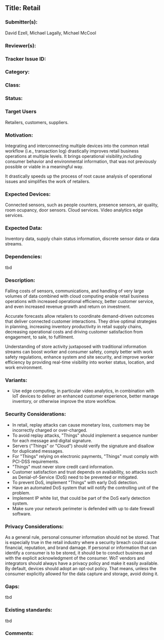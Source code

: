 ## Title: Retail

### Submitter(s): 

David Ezell, Michael Lagally, Michael McCool

### Reviewer(s):

<Suggest reviewers>

### Tracker Issue ID:


### Category:

<please leave blank>

### Class: 

<please leave blank>

### Status: 

<please leave blank>

### Target Users

Retailers, customers, suppliers.

### Motivation:

Integrating and interconnecting multiple devices into the common retail workflow 
(i.e., transaction log) drastically improves retail business operations at multiple levels. 
It brings operational visibility,including consumer behavior and environmental information, 
that was not previously possible or viable in a meaningful way. 

It drastically speeds up the process of root cause analysis of operational issues and 
simplifies the work of retailers.

### Expected Devices:

Connected sensors, such as people counters, presence sensors, air quality, room ocupancy, door sensors. 
Cloud services.  Video analytics edge services.

### Expected Data:
 
Inventory data, supply chain status information, discrete sensor data or data streams.

### Dependencies:

<List the affected WoT deliverables>
tbd

### Description:

Falling costs of sensors, communications, and handling of very large volumes of data combined with cloud 
computing enable retail business operations with increased operational efficiency, better customer service, 
and even increased revenue growth and return on investment.

Accurate forecasts allow retailers to coordinate demand-driven outcomes that deliver connected customer interactions.
They drive optimal strategies in planning, increasing inventory productivity in retail supply chains, 
decreasing operational costs and driving customer satisfaction from engagement, to sale, to fulfilment. 

Understanding of store activity juxtaposed with traditional information streams can boost worker and consumer safety, 
comply better with work safety regulations, enhance system and site security, and improve worker efficiency 
by providing real-time visibility into worker status, location, and work environment.

### Variants:

- Use edge computing, in particular video analytics, in combination with IoT devices to deliver an enhanced 
  customer experience, better manage inventory, or otherwise improve the store workflow.
  
### Security Considerations:

- In retail, replay attacks can cause monetary loss, customers may be incorrectly charged or over-charged.
- To avoid replay attacks, "Things" should implement a sequence number for each message and digital signature.
- Servers ("Things" or "Cloud") should verify the signature and disallow for duplicated messages.
- For "Things" relying on electronic payments, "Things" must comply with PCI-DSS requirements.
- "Things" must never store credit card information.
- Customer satisfaction and trust depends on availability, so attacks such as Denial-of-Service (DoS) need to be prevented or mitigated.
- To prevent DoS, implement "Things" with early DoS detection.
- Have an automated DoS system that will notify the controlling unit of the problem.
- Implement IP white list, that could be part of the DoS early detection system.
- Make sure your network perimeter is defended with up to date firewall software.

### Privacy Considerations:
 
As a general rule, personal consumer information should not be stored.
That is especially true in the retail industry where a security breach could cause financial, reputation, and brand damage.
If personal or information that can identify a consumer is to be stored,
it should be to conduct business and with the explicit acknowledgment of the consumer.
WoT vendors and integrators should always have a privacy policy and make it easily available.
By default, devices should adopt an opt-out policy.
That means, unless the consumer explicitly allowed for the data capture and storage, avoid doing it.

### Gaps:

<Describe any gaps that are not addressed in the current WoT work items>
tbd

### Existing standards:

<Provide links to relevant standards that are relevant for this use case>
tbd

### Comments:


